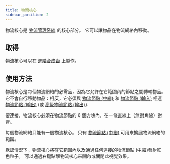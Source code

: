 ```yaml
---
title: 物流核心
sidebar_position: 2
---
```


物流核心是 [物流管理系統](Cargo-Management.md) 的核心部分。 它可以讓物品在物流網絡內移動。

## 取得

物流核心可以在 [進階合成台](../Basic-Machines/Enhanced-Crafting-Table.md) 上製作。

## 使用方法

物流核心是每個物流網絡的必需品，因為它允許在它範圍內的節點之間傳輸物品。 它不會自行移動物品：相反，它必須與 [物流節點 (中繼)](Connector-Node.md) 和 [物流節點 (輸入)](Input-Node.md) 相連 [物流節點 (輸出)](Output-Node.md) (或 [高級物流節點 (輸出)](Advanced-Output-Node.md)).

要連接，物流核心必須在物流節點的 6 個方塊內，在一條直線上（無對角線）對齊。

每個物流網絡只能有一個物流核心。 只有 [物流節點 (中繼)](Connector-Node.md) 可用來擴展物流網絡的範圍。

默認情況下，物流核心將在它範圍內以及通過任何連接的物流節點 (中繼)發射紅色粒子。 可以通過右鍵點擊物流核心來開啟或關閉此視覺效果。
